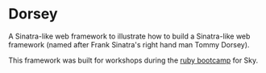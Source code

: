 # Dorsey

A Sinatra-like web framework to illustrate how to build a Sinatra-like web framework (named after Frank Sinatra's right hand man Tommy Dorsey).

This framework was built for workshops during the [ruby bootcamp](https://github.com/Ladtech/ruby-bootcamp) for Sky.
